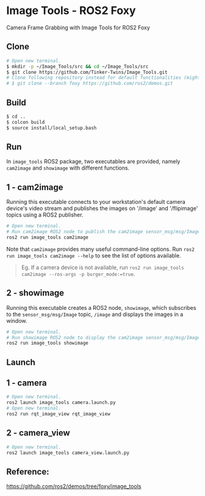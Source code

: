 # Image Tools - ROS2 Foxy
Camera Frame Grabbing with Image Tools for ROS2 Foxy

## Clone
```bash
# Open new terminal.
$ mkdir -p ~/Image_Tools/src && cd ~/Image_Tools/src
$ git clone https://github.com/Tinker-Twins/Image_Tools.git
# Clone following repository instead for default functionalities (might be included with ROS installation).
# $ git clone --branch foxy https://github.com/ros2/demos.git
```

## **Build**

```bash
$ cd ..
$ colcon build
$ source install/local_setup.bash
```

## **Run**

In `image_tools` ROS2 package, two executables are provided, namely `cam2image` and `showimage` with different functions.

## **1 - cam2image**
Running this executable connects to your workstation's default camera device's video stream and publishes the images on '/image' and '/flipimage' topics using a ROS2 publisher.

```bash
# Open new terminal.
# Run cam2image ROS2 node to publish the cam2image sensor_msg/msg/Image messages.
ros2 run image_tools cam2image
```

Note that `cam2image` provides many useful command-line options. Run `ros2 run image_tools cam2image --help` to see the list of options available.
>
> Eg. If a camera device is not available, run `ros2 run image_tools cam2image --ros-args -p burger_mode:=true`.

## **2 - showimage**
Running this executable creates a ROS2 node, `showimage`, which subscribes to the `sensor_msg/msg/Image` topic, `/image` and displays the images in a window.

```bash
# Open new terminal.
# Run showimage ROS2 node to display the cam2image sensor_msg/msg/Image messages.
ros2 run image_tools showimage
```

## **Launch**

## **1 - camera**
```bash
# Open new terminal.
ros2 launch image_tools camera.launch.py
# Open new terminal.
ros2 run rqt_image_view rqt_image_view
```

## **2 - camera_view**
```bash
# Open new terminal.
ros2 launch image_tools camera_view.launch.py
```

## Reference:
https://github.com/ros2/demos/tree/foxy/image_tools
